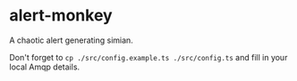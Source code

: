 # alert-monkey

A chaotic alert generating simian.

Don't forget to `cp ./src/config.example.ts ./src/config.ts` and fill in your local Amqp details.